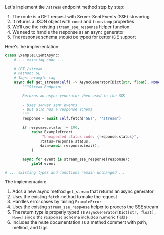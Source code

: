 Let's implement the `/stream` endpoint method step by step:

1. The route is a GET request with Server-Sent Events (SSE) streaming
2. It returns a JSON object with `count` and `timestamp` properties
3. We'll use the existing `stream_sse_response` helper function
4. We need to handle the response as an async generator
5. The response schema should be typed for better IDE support

Here's the implementation:

```python:example_client_async.py
class ExampleClientAsync:
    # ... existing code ...

    # GET /stream
    # Method: GET
    # Tags: example-tag
    async def get_stream(self) -> AsyncGenerator[Dict[str, float], None]:
        """Stream Endpoint
        
        Returns an async generator when used in the SDK
        
        - Uses server sent events
        - But also has a response schema
        """
        response = await self.fetch("GET", "/stream")
        
        if response.status != 200:
            raise ExampleError(
                f"Unexpected status code: {response.status}",
                status=response.status,
                data=await response.text(),
            )
            
        async for event in stream_sse_response(response):
            yield event

# ... existing types and functions remain unchanged ...
```

The implementation:
1. Adds a new async method `get_stream` that returns an async generator
2. Uses the existing `fetch` method to make the request
3. Handles error cases by raising `ExampleError`
4. Uses the existing `stream_sse_response` helper to process the SSE stream
5. The return type is properly typed as `AsyncGenerator[Dict[str, float], None]` since the response schema includes numeric fields
6. Includes the route documentation as a method comment with path, method, and tags